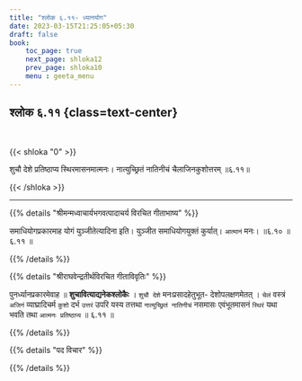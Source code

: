 ```yaml
---
title: "श्लोक ६.११- ध्यानयोग"
date: 2023-03-15T21:25:05+05:30
draft: false
book:
    toc_page: true
    next_page: shloka12
    prev_page: shloka10
    menu : geeta_menu
---
```




## श्लोक ६.११ {class=text-center}

<br/>

{{< shloka  "0"  >}}

शुचौ देशे प्रतिष्ठाप्य स्थिरमासनमात्मनः।
नात्युच्छ्रितं नातिनीचं चैलाजिनकुशोत्तरम् ॥६.११॥

{{< /shloka >}}

---


{{% details "श्रीमन्मध्वाचार्यभगवत्पादाचर्य विरचित  गीताभाष्य" %}}

समाधियोगप्रकारमाह योगं युञ्जीतेत्यादिना इति। युञ्जीत समाधियोगयुक्तं कुर्यात्।
`आत्मानं` मनः। ॥६.१० ॥६.११ ॥

{{% /details %}}



{{% details "श्रीराघवेन्द्रतीर्थविरचित गीताविवृतिः" %}}

पुनर्ध्यानप्रकारमेवाह ॥ **शुचावित्याद्यनेकश्लोकैः** । `शुचौ देशे`
मनःप्रसादहेतुभूत- देशोपलक्षणमेतत्‌ । `चेलं` वस्त्रं  `अजिनं` व्याघ्रादिचर्म
`कुशो` दर्भ `उत्तरं` उपरि यस्य तत्तथा `नात्युच्छ्रितं नातिनीचं` नसमासः
एवंभूतमासनं `स्थिरं` यथा भवति तथा `आत्मनः प्रतिष्ठाप्य` ॥ ६.११ ॥

{{% /details %}}



{{% details "पद विचार" %}}


{{% /details %}}
